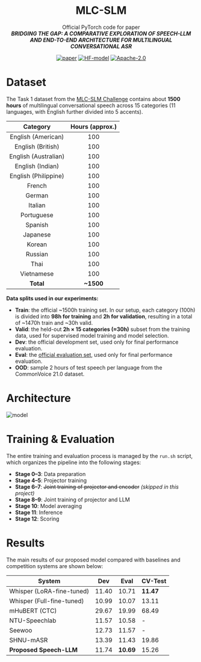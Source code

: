 <div align="center">
    <h1>
  MLC-SLM
    </h1>
    <p>
    Official PyTorch code for paper <br>
    <b><em>BRIDGING THE GAP: A COMPARATIVE EXPLORATION OF SPEECH-LLM AND END-TO-END ARCHITECTURE FOR MULTILINGUAL CONVERSATIONAL ASR</em></b>
    </p>
    <p>
    </p>
    <a href="#"><img src="https://img.shields.io/badge/Paper-ArXiv-red" alt="paper"></a>
    <a href="https://huggingface.co/YuCeong-May/MLC-SLM/"><img src="https://img.shields.io/badge/Hugging%20Face-Model%20Page-yellow" alt="HF-model"></a>
    <a href="https://github.com/FireRedTeam/FireRedTTS"><img src="https://img.shields.io/badge/License-Apache%202.0-blue.svg" alt="Apache-2.0"></a>
</div>

# Dataset

The Task 1 dataset from the [MLC-SLM Challenge](https://www.nexdata.ai/competition/mlc-slm) contains about **1500 hours** of multilingual conversational speech across 15 categories (11 languages, with English further divided into 5 accents).

|       Category       | Hours (approx.) |
| :----------------------------: | :----------------------: |
|  English (American)  |       100       |
|  English (British)   |       100       |
| English (Australian) |       100       |
|   English (Indian)   |       100       |
| English (Philippine) |       100       |
|        French        |       100       |
|        German        |       100       |
|       Italian        |       100       |
|      Portuguese      |       100       |
|       Spanish        |       100       |
|       Japanese       |       100       |
|        Korean        |       100       |
|       Russian        |       100       |
|         Thai         |       100       |
|      Vietnamese      |       100       |
|      **Total**       |    **~1500**    |

**Data splits used in our experiments:**
- **Train**: the official ~1500h training set. In our setup, each category (100h) is divided into **98h for training** and **2h for validation**, resulting in a total of ~1470h train and ~30h valid.  
- **Valid**: the held-out **2h × 15 categories (≈30h)** subset from the training data, used for supervised model training and model selection.  
- **Dev**: the official development set, used only for final performance evaluation.  
- **Eval**: the [official evaluation set](https://huggingface.co/datasets/bsmu/MLC-SLM-Eval), used only for final performance evaluation.  
- **OOD**: sample 2 hours of test speech per language from the CommonVoice 21.0 dataset.   

# Architecture

![model](model.png)


# Training & Evaluation

The entire training and evaluation process is managed by the `run.sh` script, which organizes the pipeline into the following stages:  

- **Stage 0–3**: Data preparation  
- **Stage 4–5**: Projector training  
- **Stage 6–7**: ~~Joint training of projector and encoder~~ *(skipped in this project)*  
- **Stage 8–9**: Joint training of projector and LLM  
- **Stage 10**: Model averaging  
- **Stage 11**: Inference  
- **Stage 12**: Scoring

# Results

The main results of our proposed model compared with baselines and competition systems are shown below:

| **System**                | **Dev** | **Eval** | **CV-Test** |
|----------------------------|---------|----------|-------------|
| Whisper (LoRA-fine-tuned)  | 11.40   | 10.71    | **11.47**   |
| Whisper (Full-fine-tuned)  | 10.99   | 10.07    | 13.11       |
| mHuBERT (CTC)              | 29.67   | 19.99    | 68.49       |
| NTU-Speechlab              | 11.57   | 10.58    | -           |
| Seewoo                     | 12.73   | 11.57    | -           |
| SHNU-mASR                  | 13.39   | 11.43    | 19.86       |
| **Proposed Speech-LLM**    | 11.74   | **10.69**| 15.26       |

